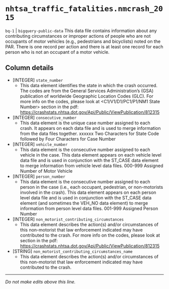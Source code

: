 # `nhtsa_traffic_fatalities.nmcrash_2015`
`bq-1` | `bigquery-public-data`
This data file contains information about any contributing
circumstances or improper actions of people who are not occupants of motor vehicles
(e.g., pedestrians and bicyclists) noted on the PAR. There is one record per action and
there is at least one record for each person who is not an occupant of a motor vehicle.

## Column details
* [INTEGER]   `state_number`
  - This data element identifies the state in which the crash occurred. The codes are from the General Services Administration’s (GSA) publication of worldwide Geographic Location Codes (GLC). For more info on the codes, please look at <C1/V1/D1/PC1/P1/NM1 State Number> section in the pdf: https://crashstats.nhtsa.dot.gov/Api/Public/ViewPublication/812315
* [INTEGER]   `consecutive_number`
  - This data element is the unique case number assigned to each crash. It appears on each data file and is used to merge information from the data files together. xxxxxx Two Characters for State Code followed by Four Characters for Case Number
* [INTEGER]   `vehicle_number`
  - This data element is the consecutive number assigned to each vehicle in the case. This data element appears on each vehicle level data file and is used in conjunction with the ST_CASE data element to merge information from vehicle level data files. 000-999 Assigned Number of Motor Vehicle
* [INTEGER]   `person_number`
  - This data element is the consecutive number assigned to each person in the case (i.e., each occupant, pedestrian, or non-motorists involved in the crash). This data element appears on each person level data file and is used in conjunction with the ST_CASE data element (and sometimes the VEH_NO data element) to merge information from person level data files. 001-999 Assigned Person Number
* [INTEGER]   `non_motorist_contributing_circumstances`
  - This data element describes the action(s) and/or circumstances of this non-motorist that law enforcement indicated may have contributed to the crash. For more info on the codes, please look at <NM12 Non-Motorist Contributing Circumstances> section in the pdf: https://crashstats.nhtsa.dot.gov/Api/Public/ViewPublication/812315
* [STRING]    `non_motorist_contributing_circumstances_name`
  - This data element describes the action(s) and/or circumstances of this non-motorist that law enforcement indicated may have contributed to the crash.

-------------------------------------------------------------------------------
*Do not make edits above this line.*
